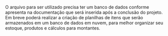 O arquivo para ser utilizado precisa ter um banco de dados conforme apresenta na documentação que será inserida após a conclusão do projeto. Em breve poderá realizar a criação de planilhas de itens que serão armazenados em um banco de dados em nuvem, para melhor organizar seu estoque, produtos e cálculos para montantes. 
